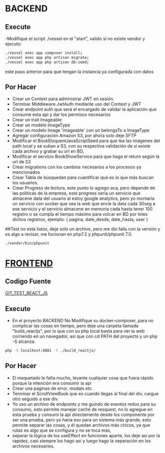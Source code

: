 # BACKEND

## Execute
-Modifique el script ./vessel en el "start", valido si no existe vendor y ejecuto:
```bash
./vessel exec app composer install;
./vessel exec app php artisan migrate;
./vessel exec app php artisan db:seed;
```
este paso anterior para que tengan la instancia ya configurada con datos

## Por Hacer
- Crear un Context para administrar JWT en sesión.
- Terminar Middleware JwtAuth mediante uso del Context y JWT
- Crear endpoint auth que será el encargado de validar la aplicación que consume esta api y dar los permisos necesarios
- Crear un trait Imageable
- Crear un modelo ImageType
- Crear un modelo Image 'imageable' con un belongsTo a ImageType
- Agregar configuración Amazon S3, por ahora solo deje SFTP
- Modificar el BookEloquentJavaScriptSeed para que lea las imágenes del path local y se suban a S3, con su respectiva validación de si existe cada archivo y grabar su url en BD,
- Modificar el servicio BookShowService para que haga el return según la url de S3
- Crear migrations con los cambios necesarios a los procesos ya mencionados
- Crear Tabla de búsquedas para cuantificar qué es lo que más buscan los usuarios.
- Crear Progress de lectura, este punto lo agrego aca, pero depende de las políticas de la empresa, este progress sería un servicio que almacene data del usuario al estoy google analytics, pero yo montaria un servicio con socker que sea la web que envie la data cada 30seg a ese servicio y el servicio almacene en memoria cada hasta tener 100 registro o se cumpla el tiempo máximo para volcar en BD por lotes dichos registros, ejemplo: {
	pagina, 
	date_desde,
	date_hasta,
	user
}

##Test
no esta listos, deje solo un archivo, pero me dio falla con la versión y es algo a revisar, me fucionan en php7.2 y phpunit/phpunit 7.0.
```bash
./vendor/bin/phpunit
```
# [FRONTEND](http://localhost:8881/) 

## Codigo Fuente
[GIT_TEST_REACT_JS](https://github.com/jcarrizalez/test_ar_react_js) 

## Execute
- En el proyecto BACKEND No Modifique su docker-composer, para no complicar las cosas en tiempo, pero deje una carpeta llamada "build_reactjs", por lo que con su php local basta para ver la web corriendo en un navegador, así que con cd PATH del proyecto y un php -S alcanza.
```bash
php -S localhost:8881 -t ./build_reactjs/
```


## Por Hacer
- El maquetado le falta mucho, levante cualquier cosa que fuera rápido porque la intención era consumir la api
- Crear una paginas de error, modals etc.
- Terminar el ScrollViewBook que es cuando llegas al final del div, cargue otro seguido a ese div.
- Yo uso un archivo de endpoints y me guindo de eventos redux para su consumo, esto permite manejar caché de resquest, no lo agregue en esta prueba y consumi la api directamente desde los componente por ser una prueba, pero yo haria eso para un sistema más grande, esto permite separar las cosas, y él quedan archivos más chicos, ya que rutas es algo que se configura y no se toca más,
- separar la lógica de los useEffect en funciones aparte, los deje asi por la rapidez, casi siempre los hago asi y luego hago la separación en los archivos necesarios.

